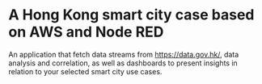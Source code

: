 # A Hong Kong smart city case based on AWS and Node RED
An application that fetch data streams from https://data.gov.hk/, data analysis and correlation, as well as dashboards to present insights in relation to your selected smart city use cases.
